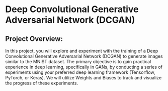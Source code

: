 # Deep Convolutional Generative Adversarial Network (DCGAN)

## Project Overview:

In this project, you will explore and experiment with the training of a Deep Convolutional Generative Adversarial Network (DCGAN) to generate images similar to the MNIST dataset. The primary objective is to gain practical experience in deep learning, specifically in GANs, by conducting a series of experiments using your preferred deep learning framework (Tensorflow, PyTorch, or Keras). We will utilize Weights and Biases to track and visualize the progress of these experiments.
